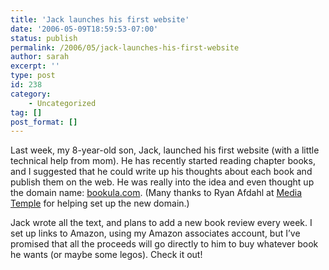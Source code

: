 ```yaml
---
title: 'Jack launches his first website'
date: '2006-05-09T18:59:53-07:00'
status: publish
permalink: /2006/05/jack-launches-his-first-website
author: sarah
excerpt: ''
type: post
id: 238
category:
    - Uncategorized
tag: []
post_format: []
---
```

Last week, my 8-year-old son, Jack, launched his first website (with a little technical help from mom). He has recently started reading chapter books, and I suggested that he could write up his thoughts about each book and publish them on the web. He was really into the idea and even thought up the domain name: [bookula.com](http://www.bookula.com). (Many thanks to Ryan Afdahl at [Media Temple](http://www.mediatemple.net) for helping set up the new domain.)

Jack wrote all the text, and plans to add a new book review every week. I set up links to Amazon, using my Amazon associates account, but I’ve promised that all the proceeds will go directly to him to buy whatever book he wants (or maybe some legos). Check it out!